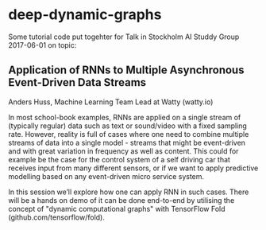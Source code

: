 # deep-dynamic-graphs
Some tutorial code put togehter for Talk in Stockholm AI Studdy Group 2017-06-01 on topic:

## Application of RNNs to Multiple Asynchronous Event-Driven Data Streams
Anders Huss, Machine Learning Team Lead at Watty (watty.io)

In most school-book examples, RNNs are applied on a single stream of (typically regular) data such as text or sound/video with a fixed sampling rate. However, reality is full of cases where one need to combine multiple streams of data into a single model - streams that might be event-driven and with great variation in frequency as well as content. This could for example be the case for the control system of a self driving car that receives input from many different sensors, or if we want to apply predictive modelling based on any event-driven micro service system.

In this session we’ll explore how one can apply RNN in such cases. There will be a hands on demo of it can be done end-to-end by utilising the concept of "dynamic computational graphs" with TensorFlow Fold (github.com/tensorflow/fold).

